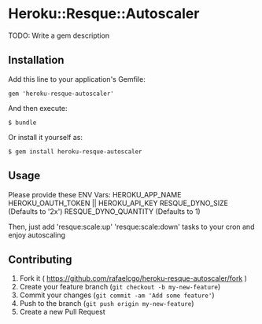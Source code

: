 # Heroku::Resque::Autoscaler

TODO: Write a gem description

## Installation

Add this line to your application's Gemfile:

    gem 'heroku-resque-autoscaler'

And then execute:

    $ bundle

Or install it yourself as:

    $ gem install heroku-resque-autoscaler

## Usage

Please provide these ENV Vars:
   HEROKU_APP_NAME
   HEROKU_OAUTH_TOKEN || HEROKU_API_KEY
   RESQUE_DYNO_SIZE (Defaults to '2x')
   RESQUE_DYNO_QUANTITY (Defaults to 1)

Then, just add 'resque:scale:up' 'resque:scale:down' tasks to your cron and enjoy autoscaling

## Contributing

1. Fork it ( https://github.com/rafaelcgo/heroku-resque-autoscaler/fork )
2. Create your feature branch (`git checkout -b my-new-feature`)
3. Commit your changes (`git commit -am 'Add some feature'`)
4. Push to the branch (`git push origin my-new-feature`)
5. Create a new Pull Request
